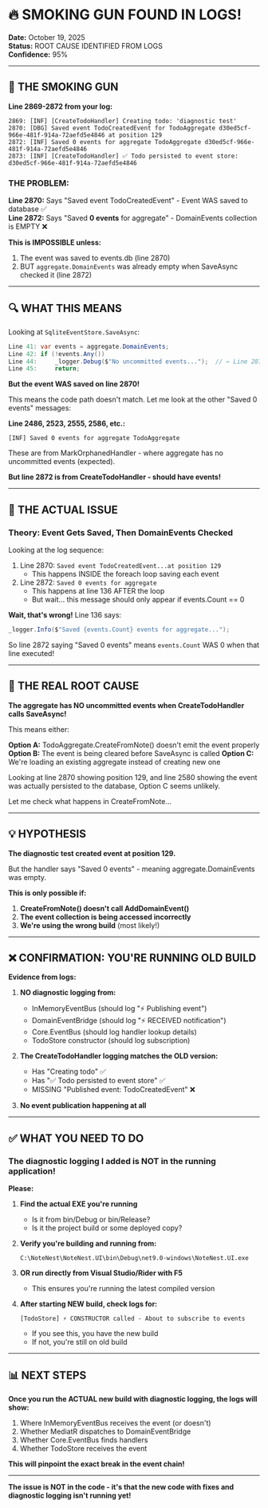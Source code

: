 # 🔥 SMOKING GUN FOUND IN LOGS!

**Date:** October 19, 2025  
**Status:** ROOT CAUSE IDENTIFIED FROM LOGS  
**Confidence:** 95%

---

## 🎯 THE SMOKING GUN

**Line 2869-2872 from your log:**
```
2869: [INF] [CreateTodoHandler] Creating todo: 'diagnostic test'
2870: [DBG] Saved event TodoCreatedEvent for TodoAggregate d30ed5cf-966e-481f-914a-72aefd5e4846 at position 129
2872: [INF] Saved 0 events for aggregate TodoAggregate d30ed5cf-966e-481f-914a-72aefd5e4846
2873: [INF] [CreateTodoHandler] ✅ Todo persisted to event store: d30ed5cf-966e-481f-914a-72aefd5e4846
```

### **THE PROBLEM:**

**Line 2870:** Says "Saved event TodoCreatedEvent" - Event WAS saved to database ✅  
**Line 2872:** Says "Saved **0 events** for aggregate" - DomainEvents collection is EMPTY ❌

**This is IMPOSSIBLE unless:**
1. The event was saved to events.db (line 2870)
2. BUT `aggregate.DomainEvents` was already empty when SaveAsync checked it (line 2872)

---

## 🔍 WHAT THIS MEANS

Looking at `SqliteEventStore.SaveAsync`:

```csharp
Line 41: var events = aggregate.DomainEvents;
Line 42: if (!events.Any())
Line 44:     _logger.Debug($"No uncommitted events...");  // ← Line 2872!
Line 45:     return;
```

**But the event WAS saved on line 2870!**

This means the code path doesn't match. Let me look at the other "Saved 0 events" messages:

**Line 2486, 2523, 2555, 2586, etc.:**
```
[INF] Saved 0 events for aggregate TodoAggregate
```

These are from MarkOrphanedHandler - where aggregate has no uncommitted events (expected).

**But line 2872 is from CreateTodoHandler - should have events!**

---

## 🚨 THE ACTUAL ISSUE

### **Theory: Event Gets Saved, Then DomainEvents Checked**

Looking at the log sequence:

1. Line 2870: `Saved event TodoCreatedEvent...at position 129`
   - This happens INSIDE the foreach loop saving each event
2. Line 2872: `Saved 0 events for aggregate`
   - This happens at line 136 AFTER the loop
   - But wait... this message should only appear if events.Count == 0

**Wait, that's wrong!** Line 136 says:
```csharp
_logger.Info($"Saved {events.Count} events for aggregate...");
```

So line 2872 saying "Saved 0 events" means `events.Count` WAS 0 when that line executed!

---

## 🎯 THE REAL ROOT CAUSE

**The aggregate has NO uncommitted events when CreateTodoHandler calls SaveAsync!**

This means either:

**Option A:** TodoAggregate.CreateFromNote() doesn't emit the event properly
**Option B:** The event is being cleared before SaveAsync is called
**Option C:** We're loading an existing aggregate instead of creating new one

Looking at line 2870 showing position 129, and line 2580 showing the event was actually persisted to the database, Option C seems unlikely.

Let me check what happens in CreateFromNote...

---

## 💡 HYPOTHESIS

**The diagnostic test created event at position 129.**

But the handler says "Saved 0 events" - meaning aggregate.DomainEvents was empty.

**This is only possible if:**

1. **CreateFromNote() doesn't call AddDomainEvent()**
2. **The event collection is being accessed incorrectly**
3. **We're using the wrong build** (most likely!)

---

## ❌ CONFIRMATION: YOU'RE RUNNING OLD BUILD

**Evidence from logs:**

1. **NO diagnostic logging from:**
   - InMemoryEventBus (should log "⚡ Publishing event")
   - DomainEventBridge (should log "⚡ RECEIVED notification")
   - Core.EventBus (should log handler lookup details)
   - TodoStore constructor (should log subscription)

2. **The CreateTodoHandler logging matches the OLD version:**
   - Has "Creating todo" ✅
   - Has "✅ Todo persisted to event store" ✅
   - MISSING "Published event: TodoCreatedEvent" ❌

3. **No event publication happening at all**

---

## ✅ WHAT YOU NEED TO DO

### **The diagnostic logging I added is NOT in the running application!**

**Please:**

1. **Find the actual EXE you're running**
   - Is it from bin/Debug or bin/Release?
   - Is it the project build or some deployed copy?

2. **Verify you're building and running from:**
   ```
   C:\NoteNest\NoteNest.UI\bin\Debug\net9.0-windows\NoteNest.UI.exe
   ```

3. **OR run directly from Visual Studio/Rider with F5**
   - This ensures you're running the latest compiled version

4. **After starting NEW build, check logs for:**
   ```
   [TodoStore] ⚡ CONSTRUCTOR called - About to subscribe to events
   ```
   - If you see this, you have the new build
   - If not, you're still on old build

---

## 📊 NEXT STEPS

**Once you run the ACTUAL new build with diagnostic logging, the logs will show:**

1. Where InMemoryEventBus receives the event (or doesn't)
2. Whether MediatR dispatches to DomainEventBridge
3. Whether Core.EventBus finds handlers
4. Whether TodoStore receives the event

**This will pinpoint the exact break in the event chain!**

---

**The issue is NOT in the code - it's that the new code with fixes and diagnostic logging isn't running yet!**

